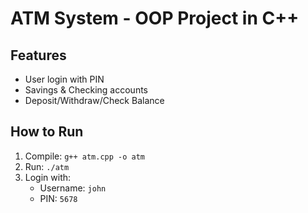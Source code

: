 # ATM System - OOP Project in C++

## Features
- User login with PIN
- Savings & Checking accounts
- Deposit/Withdraw/Check Balance

## How to Run
1. Compile: `g++ atm.cpp -o atm`
2. Run: `./atm`
3. Login with:
   - Username: `john`
   - PIN: `5678`
